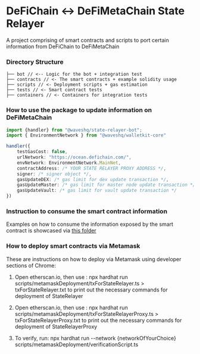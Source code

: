 # DeFiChain <-> DeFiMetaChain State Relayer

A project comprising of smart contracts and scripts to port certain information from DeFiChain to DeFiMetaChain

### Directory Structure

```
├── bot // <-- Logic for the bot + integration test
├── contracts // <- The smart contracts + example solidity usage
├── scripts // <- Deployment scripts + gas estimation
├── tests // <- Smart contract tests
├── containers // <- Containers for integration tests
```

### How to use the package to update information on DeFiMetaChain

```typescript
import {handler} from "@waveshq/state-relayer-bot";
import { EnvironmentNetwork } from "@waveshq/walletkit-core"

handler({
    testGasCost: false,
    urlNetwork: "https://ocean.defichain.com/",
    envNetwork: EnvironmentNetwork.MainNet,
    contractAddress: /* YOUR STATE RELAYER PROXY ADDRESS */,
    signer: /* signer object */,
    gasUpdateDEX: /* gas limit for dex update transaction */,
    gasUpdateMaster: /* gas limit for master node update transaction */,
    gasUpdateVault: /* gas limit for vault update transaction */
})
```

### Instruction to consume the smart contract information

Examples on how to consume the information exposed by the smart contract is showcased via [this folder](./contracts/example)

### How to deploy smart contracts via Metamask

These are instructions on how to deploy via Metamask using developer sections of Chrome:

1. Open etherscan.io, then use :
   npx hardhat run scripts/metamaskDeployment/txForStateRelayer.ts > txForStateRelayer.txt
   to print out the necessary commands for deployment of StateRelayer

2. Open etherscan.io, then use :
   npx hardhat run scripts/metamaskDeployment/txForStateRelayerProxy.ts > txForStateRelayerProxy.txt
   to print out the necessary commands for deployment of StateRelayerProxy

3. To verify, run:
   npx hardhat run --network {networkOfYourChoice} scripts/metamaskDeployment/verificationScript.ts

